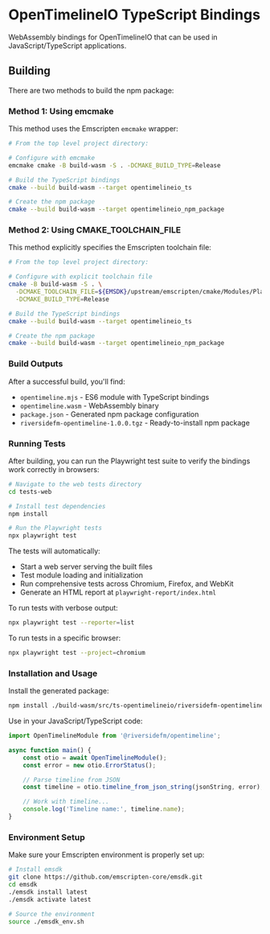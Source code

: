 # OpenTimelineIO TypeScript Bindings

WebAssembly bindings for OpenTimelineIO that can be used in JavaScript/TypeScript applications.

## Building

There are two methods to build the npm package:

### Method 1: Using emcmake

This method uses the Emscripten `emcmake` wrapper:

```bash
# From the top level project directory:

# Configure with emcmake
emcmake cmake -B build-wasm -S . -DCMAKE_BUILD_TYPE=Release

# Build the TypeScript bindings
cmake --build build-wasm --target opentimelineio_ts

# Create the npm package
cmake --build build-wasm --target opentimelineio_npm_package
```

### Method 2: Using CMAKE_TOOLCHAIN_FILE

This method explicitly specifies the Emscripten toolchain file:

```bash
# From the top level project directory:

# Configure with explicit toolchain file
cmake -B build-wasm -S . \
  -DCMAKE_TOOLCHAIN_FILE=${EMSDK}/upstream/emscripten/cmake/Modules/Platform/Emscripten.cmake \
  -DCMAKE_BUILD_TYPE=Release

# Build the TypeScript bindings
cmake --build build-wasm --target opentimelineio_ts

# Create the npm package
cmake --build build-wasm --target opentimelineio_npm_package
```

### Build Outputs

After a successful build, you'll find:

- `opentimeline.mjs` - ES6 module with TypeScript bindings
- `opentimeline.wasm` - WebAssembly binary
- `package.json` - Generated npm package configuration
- `riversidefm-opentimeline-1.0.0.tgz` - Ready-to-install npm package

### Running Tests

After building, you can run the Playwright test suite to verify the bindings work correctly in browsers:

```bash
# Navigate to the web tests directory
cd tests-web

# Install test dependencies
npm install

# Run the Playwright tests
npx playwright test
```

The tests will automatically:
- Start a web server serving the built files
- Test module loading and initialization
- Run comprehensive tests across Chromium, Firefox, and WebKit
- Generate an HTML report at `playwright-report/index.html`

To run tests with verbose output:
```bash
npx playwright test --reporter=list
```

To run tests in a specific browser:
```bash
npx playwright test --project=chromium
```

### Installation and Usage

Install the generated package:

```bash
npm install ./build-wasm/src/ts-opentimelineio/riversidefm-opentimeline-1.0.0.tgz
```

Use in your JavaScript/TypeScript code:

```javascript
import OpenTimelineModule from '@riversidefm/opentimeline';

async function main() {
    const otio = await OpenTimelineModule();
    const error = new otio.ErrorStatus();

    // Parse timeline from JSON
    const timeline = otio.timeline_from_json_string(jsonString, error);

    // Work with timeline...
    console.log('Timeline name:', timeline.name);
}
```

### Environment Setup

Make sure your Emscripten environment is properly set up:

```bash
# Install emsdk
git clone https://github.com/emscripten-core/emsdk.git
cd emsdk
./emsdk install latest
./emsdk activate latest

# Source the environment
source ./emsdk_env.sh
```
